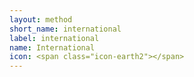 ```yaml
---
layout: method
short_name: international
label: international
name: International
icon: <span class="icon-earth2"></span> 
---
```

